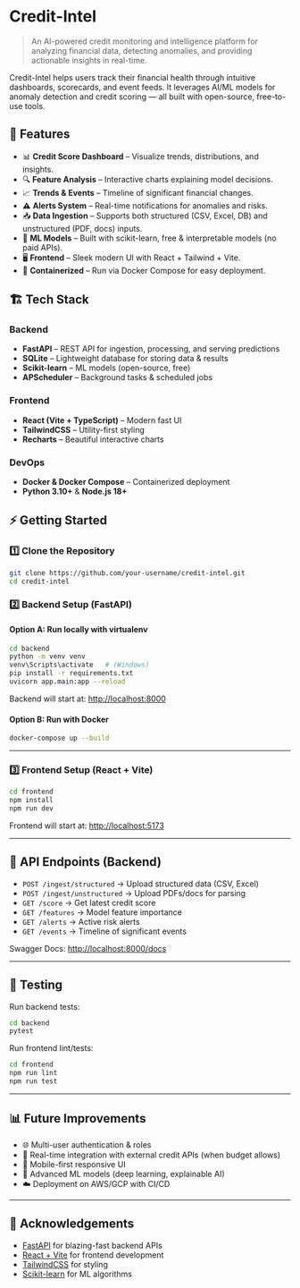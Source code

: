 # Credit-Intel

> An AI-powered credit monitoring and intelligence platform for analyzing financial data, detecting anomalies, and providing actionable insights in real-time.  

Credit-Intel helps users track their financial health through intuitive dashboards, scorecards, and event feeds. It leverages AI/ML models for anomaly detection and credit scoring — all built with open-source, free-to-use tools.

## 🚀 Features

- 📊 **Credit Score Dashboard** – Visualize trends, distributions, and insights.  
- 🔍 **Feature Analysis** – Interactive charts explaining model decisions.  
- 📈 **Trends & Events** – Timeline of significant financial changes.  
- ⚠️ **Alerts System** – Real-time notifications for anomalies and risks.  
- 📥 **Data Ingestion** – Supports both structured (CSV, Excel, DB) and unstructured (PDF, docs) inputs.  
- 🤖 **ML Models** – Built with scikit-learn, free & interpretable models (no paid APIs).  
- 🖥️ **Frontend** – Sleek modern UI with React + Tailwind + Vite.  
- 🐳 **Containerized** – Run via Docker Compose for easy deployment.  


## 🏗️ Tech Stack

### Backend
- **FastAPI** – REST API for ingestion, processing, and serving predictions  
- **SQLite** – Lightweight database for storing data & results  
- **Scikit-learn** – ML models (open-source, free)  
- **APScheduler** – Background tasks & scheduled jobs  

### Frontend
- **React (Vite + TypeScript)** – Modern fast UI  
- **TailwindCSS** – Utility-first styling  
- **Recharts** – Beautiful interactive charts  

### DevOps
- **Docker & Docker Compose** – Containerized deployment  
- **Python 3.10+** & **Node.js 18+**  


## ⚡ Getting Started

### 1️⃣ Clone the Repository
```bash
git clone https://github.com/your-username/credit-intel.git
cd credit-intel
````

### 2️⃣ Backend Setup (FastAPI)

#### Option A: Run locally with virtualenv

```bash
cd backend
python -m venv venv
venv\Scripts\activate   # (Windows)
pip install -r requirements.txt
uvicorn app.main:app --reload
```

Backend will start at: [http://localhost:8000](http://localhost:8000)

#### Option B: Run with Docker

```bash
docker-compose up --build
```

---

### 3️⃣ Frontend Setup (React + Vite)

```bash
cd frontend
npm install
npm run dev
```

Frontend will start at: [http://localhost:5173](http://localhost:5173)

---

## 🔗 API Endpoints (Backend)

* `POST /ingest/structured` → Upload structured data (CSV, Excel)
* `POST /ingest/unstructured` → Upload PDFs/docs for parsing
* `GET /score` → Get latest credit score
* `GET /features` → Model feature importance
* `GET /alerts` → Active risk alerts
* `GET /events` → Timeline of significant events

Swagger Docs: [http://localhost:8000/docs](http://localhost:8000/docs)

---

## 🧪 Testing

Run backend tests:

```bash
cd backend
pytest
```

Run frontend lint/tests:

```bash
cd frontend
npm run lint
npm run test
```

---

## 📊 Future Improvements

* 🌐 Multi-user authentication & roles
* 🏦 Real-time integration with external credit APIs (when budget allows)
* 📱 Mobile-first responsive UI
* 🧠 Advanced ML models (deep learning, explainable AI)
* ☁️ Deployment on AWS/GCP with CI/CD

---

## 🙌 Acknowledgements

* [FastAPI](https://fastapi.tiangolo.com/) for blazing-fast backend APIs
* [React + Vite](https://vitejs.dev/) for frontend development
* [TailwindCSS](https://tailwindcss.com/) for styling
* [Scikit-learn](https://scikit-learn.org/) for ML algorithms
